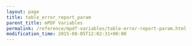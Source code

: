 ```yaml
---
layout: page
title: table_error_report_param
parent_title: mPDF Variables
permalink: /reference/mpdf-variables/table-error-report-param.html
modification_time: 2015-08-05T12:02:31+00:00
---
```




